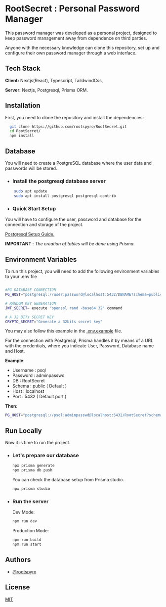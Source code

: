 
# RootSecret : Personal Password Manager

This password manager was developed as a personal project, designed to keep password management away from dependence on third parties.

Anyone with the necessary knowledge can clone this repository, set up and configure their own password manager through a web interface.



## Tech Stack

**Client:** Nextjs(React), Typescript, TaildwindCss,   

**Server:** Nextjs, Postgresql, Prisma ORM.


## Installation

First, you need to clone the repository and install the dependencies:

```bash
  git clone https://github.com/rootspyro/RootSecret.git
  cd RootSecret/
  npm install
```


    
## Database

You will need to create a PostgreSQL database where the user data and passwords will be stored.  

* ### Install the postgresql database server
```bash
    sudo apt update
    sudo apt install postgresql postgresql-contrib 
```

* ### Quick Start Setup

You will have to configure the user, password and database for the connection and storage of the project.

[Postgresql Setup Guide.](https://www.digitalocean.com/community/tutorials/how-to-install-and-use-postgresql-on-ubuntu-20-04-es#paso-1-instalar-postgresql)

**IMPORTANT** : *The creation of tables will be done using Prisma.* 
## Environment Variables

To run this project, you will need to add the following environment variables to your .env file


```bash

#PG DATABASE CONNECTION
PG_HOST="postgresql://user:password@localhost:5432/DBNAME?schema=public"

# RANDOM KEY GENERATION
JWT_SECRET= execute "openssl rand -base64 32" command 

# A 32 BITs SECRET KEY
CRYPTO_SECRET="Generate a 32bits secret key"

```
You may also follow this example in the [.env.example](.env.example) file.

For the connection with Postgresql, Prisma handles it by means of a URL with the credentials, where you indicate User, Password, Database name and Host.

**Example**: 

- Username : psql
- Password : adminpasswd
- DB : RootSecret
- Schema : public ( Default )
- Host : localhost
- Port : 5432 ( Default port )

**Then**:

```bash
PG_HOST="postgresql://psql:adminpasswd@localhost:5432/RootSecret?schema=public" 
```
## Run Locally

Now it is time to run the project.

- ### Let's prepare our database

    ```bash
    npx prisma generate
    npx prisma db push
    ```

    You can check the database setup from Prisma studio.
    
    ```bash
    npx prisma studio
    ```

- ### Run the server

    Dev Mode:
    ```bash
    npm run dev
    ```

    Production Mode:
    ```bash
    npm run build
    npm run start
    ```


## Authors

- [@rootspyro](https://www.github.com/rootspyro)


## License

[MIT](https://choosealicense.com/licenses/mit/)


